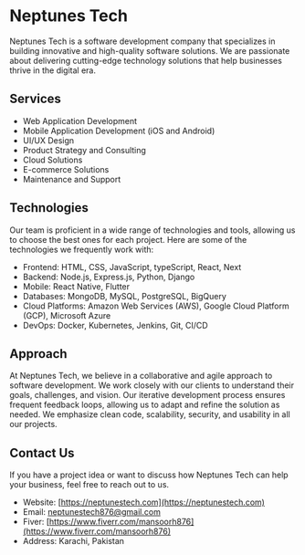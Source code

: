 # Neptunes Tech

Neptunes Tech is a software development company that specializes in building innovative and high-quality software solutions. We are passionate about delivering cutting-edge technology solutions that help businesses thrive in the digital era.

## Services

- Web Application Development
- Mobile Application Development (iOS and Android)
- UI/UX Design
- Product Strategy and Consulting
- Cloud Solutions
- E-commerce Solutions
- Maintenance and Support

## Technologies

Our team is proficient in a wide range of technologies and tools, allowing us to choose the best ones for each project. Here are some of the technologies we frequently work with:

- Frontend: HTML, CSS, JavaScript, typeScript, React, Next
- Backend: Node.js, Express.js, Python, Django
- Mobile: React Native, Flutter
- Databases: MongoDB, MySQL, PostgreSQL, BigQuery
- Cloud Platforms: Amazon Web Services (AWS), Google Cloud Platform (GCP), Microsoft Azure
- DevOps: Docker, Kubernetes, Jenkins, Git, CI/CD

## Approach

At Neptunes Tech, we believe in a collaborative and agile approach to software development. We work closely with our clients to understand their goals, challenges, and vision. Our iterative development process ensures frequent feedback loops, allowing us to adapt and refine the solution as needed. We emphasize clean code, scalability, security, and usability in all our projects.

## Contact Us

If you have a project idea or want to discuss how Neptunes Tech can help your business, feel free to reach out to us.

- Website: [https://neptunestech.com](https://neptunestech.com)
- Email: neptunestech876@gmail.com
- Fiver: [https://www.fiverr.com/mansoorh876](https://www.fiverr.com/mansoorh876)
- Address: Karachi, Pakistan

